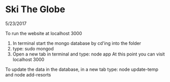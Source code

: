 # Ski The Globe
5/23/2017

To run the website at localhost 3000
1. In terminal start the mongo database by cd'ing into the folder
2. type: sudo mongod
3. Open a new tab in terminal and type: node app
At this point you can visit localhost 3000

To update the data in the database, in a new tab type: node update-temp and node add-resorts 
